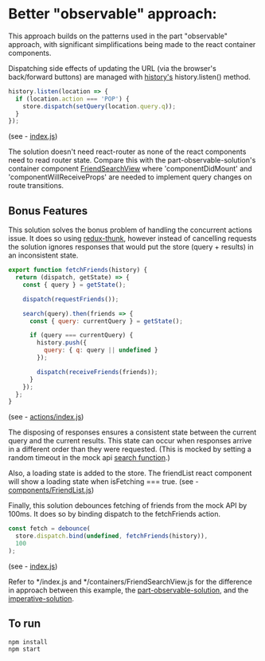 # Better "observable" approach:
This approach builds on the patterns used in the part "observable" approach, with significant simplifications being made to the react container components.

Dispatching side effects of updating the URL (via the browser's back/forward buttons) are managed with [history's](https://github.com/mjackson/history) history.listen() method.

```javascript
history.listen(location => {
  if (location.action === 'POP') {
    store.dispatch(setQuery(location.query.q));
  }
});
```
(see - [index.js](index.js#L36))

The solution doesn't need react-router as none of the react components need to read router state. Compare this with the part-observable-solution's container component [FriendSearchView](../part-observable-solution/containers/FriendSearchView.js) where 'componentDidMount' and 'componentWillReceiveProps' are needed to implement query changes on route transitions.

## Bonus Features
This solution solves the bonus problem of handling the concurrent actions issue. It does so using [redux-thunk](https://github.com/gaearon/redux-thunk), however instead of cancelling requests the solution ignores responses that would put the store (query + results) in an inconsistent state.

```javascript
export function fetchFriends(history) {
  return (dispatch, getState) => {
    const { query } = getState();

    dispatch(requestFriends());

    search(query).then(friends => {
      const { query: currentQuery } = getState();

      if (query === currentQuery) {
        history.push({
          query: { q: query || undefined }
        });

        dispatch(receiveFriends(friends));
      }
    });
  };
}
```
(see - [actions/index.js](actions/index.js#L24))

The disposing of responses ensures a consistent state between the current query and the current results. This state can occur when responses arrive in a different order than they were requested. (This is mocked by setting a random timeout in the mock api [search function](api/index.js#L22).)

Also, a loading state is added to the store. The friendList react component will show a loading state when isFetching === true. (see - [components/FriendList.js](components/FriendList.js))

Finally, this solution debounces fetching of friends from the mock API by 100ms. It does so by binding dispatch to the fetchFriends action.

```javascript
const fetch = debounce(
  store.dispatch.bind(undefined, fetchFriends(history)),
  100
);
```
(see - [index.js](index.js#L20))

Refer to \*/index.js and \*/containers/FriendSearchView.js for the difference in approach between this example, the [part-observable-solution](../part-observable-solution), and the [imperative-solution](../imperative-solution).

## To run
```sh
npm install
npm start
```
